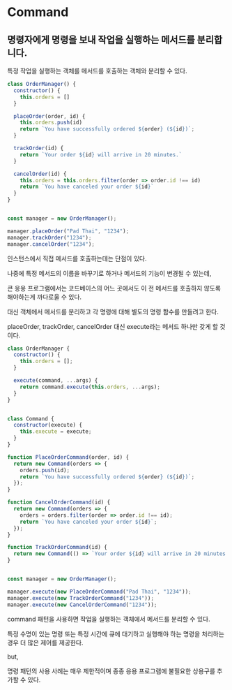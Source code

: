 # Command

## 명령자에게 명령을 보내 작업을 실행하는 메서드를 분리합니다.

특정 작업을 실행하는 객체를 메서드를 호출하는 객체와 분리할 수 있다.

```js
class OrderManager() {
  constructor() {
    this.orders = []
  }

  placeOrder(order, id) {
    this.orders.push(id)
    return `You have successfully ordered ${order} (${id})`;
  }

  trackOrder(id) {
    return `Your order ${id} will arrive in 20 minutes.`
  }

  cancelOrder(id) {
    this.orders = this.orders.filter(order => order.id !== id)
    return `You have canceled your order ${id}`
  }
}


const manager = new OrderManager();

manager.placeOrder("Pad Thai", "1234");
manager.trackOrder("1234");
manager.cancelOrder("1234");
```

인스턴스에서 직접 메서드를 호출하는데는 단점이 있다.

나중에 특정 메서드의 이름을 바꾸기로 하거나 메서드의 기능이 변경될 수 있는데, 

큰 응용 프로그램에서는 코드베이스의 어느 곳에서도 이 전 메서드를 호출하지 않도록 해야하는게 까다로울 수 있다.


대신 객체에서 메서드를 분리하고 각 명령에 대해 별도의 명령 함수를 만들려고 한다.

placeOrder, trackOrder, cancelOrder 대신 execute라는 메서드 하나만 갖게 할 것이다.

```js
class OrderManager {
  constructor() {
    this.orders = [];
  }

  execute(command, ...args) {
    return command.execute(this.orders, ...args);
  }
}


class Command {
  constructor(execute) {
    this.execute = execute;
  }
}

function PlaceOrderCommand(order, id) {
  return new Command(orders => {
    orders.push(id);
    return `You have successfully ordered ${order} (${id})`;
  });
}

function CancelOrderCommand(id) {
  return new Command(orders => {
    orders = orders.filter(order => order.id !== id);
    return `You have canceled your order ${id}`;
  });
}

function TrackOrderCommand(id) {
  return new Command(() => `Your order ${id} will arrive in 20 minutes.`);
}


const manager = new OrderManager();

manager.execute(new PlaceOrderCommand("Pad Thai", "1234"));
manager.execute(new TrackOrderCommand("1234"));
manager.execute(new CancelOrderCommand("1234"));
```

command 패턴을 사용하면 작업을 실행하는 객체에서 메서드를 분리할 수 있다.

특정 수명이 있는 명령 또는 특정 시간에 큐에 대기하고 실행해야 하는 명령을 처리하는 경우 더 많은 제어를 제공한다.

but,

명령 패턴의 사용 사례는 매우 제한적이며 종종 응용 프로그램에 불필요한 상용구를 추가할 수 있다.